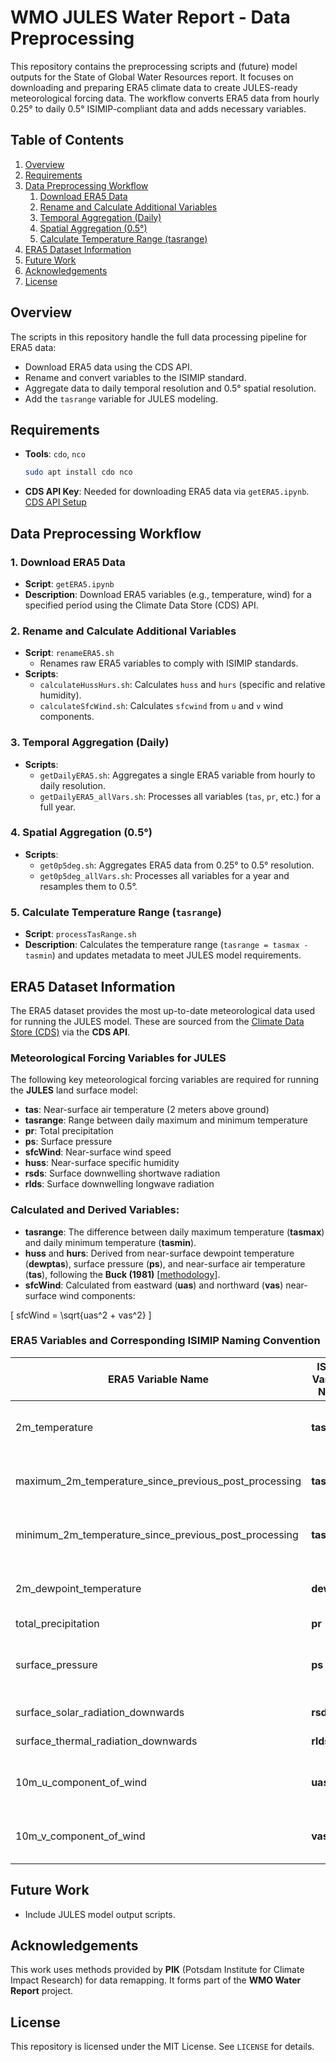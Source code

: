 # WMO JULES Water Report - Data Preprocessing

This repository contains the preprocessing scripts and (future) model outputs for the State of Global Water Resources report. It focuses on downloading and preparing ERA5 climate data to create JULES-ready meteorological forcing data. The workflow converts ERA5 data from hourly 0.25° to daily 0.5° ISIMIP-compliant data and adds necessary variables.

## Table of Contents
1. [Overview](#overview)
2. [Requirements](#requirements)
3. [Data Preprocessing Workflow](#data-preprocessing-workflow)
    1. [Download ERA5 Data](#1-download-era5-data)
    2. [Rename and Calculate Additional Variables](#2-rename-and-calculate-additional-variables)
    3. [Temporal Aggregation (Daily)](#3-temporal-aggregation-daily)
    4. [Spatial Aggregation (0.5°)](#4-spatial-aggregation-05°)
    5. [Calculate Temperature Range (tasrange)](#5-calculate-temperature-range-tasrange)
4. [ERA5 Dataset Information](#era5-dataset-information)
5. [Future Work](#future-work)
6. [Acknowledgements](#acknowledgements)
7. [License](#license)

## Overview
The scripts in this repository handle the full data processing pipeline for ERA5 data:
- Download ERA5 data using the CDS API.
- Rename and convert variables to the ISIMIP standard.
- Aggregate data to daily temporal resolution and 0.5° spatial resolution.
- Add the `tasrange` variable for JULES modeling.

## Requirements
- **Tools**: `cdo`, `nco`
    ```bash
    sudo apt install cdo nco
    ```
- **CDS API Key**: Needed for downloading ERA5 data via `getERA5.ipynb`. [CDS API Setup](https://cds.climate.copernicus.eu/api-how-to)

## Data Preprocessing Workflow

### 1. Download ERA5 Data
- **Script**: `getERA5.ipynb`
- **Description**: Download ERA5 variables (e.g., temperature, wind) for a specified period using the Climate Data Store (CDS) API.

### 2. Rename and Calculate Additional Variables
- **Script**: `renameERA5.sh`
  - Renames raw ERA5 variables to comply with ISIMIP standards.
- **Scripts**:
  - `calculateHussHurs.sh`: Calculates `huss` and `hurs` (specific and relative humidity).
  - `calculateSfcWind.sh`: Calculates `sfcwind` from `u` and `v` wind components.

### 3. Temporal Aggregation (Daily)
- **Scripts**:
  - `getDailyERA5.sh`: Aggregates a single ERA5 variable from hourly to daily resolution.
  - `getDailyERA5_allVars.sh`: Processes all variables (`tas`, `pr`, etc.) for a full year.

### 4. Spatial Aggregation (0.5°)
- **Scripts**:
  - `get0p5deg.sh`: Aggregates ERA5 data from 0.25° to 0.5° resolution.
  - `get0p5deg_allVars.sh`: Processes all variables for a year and resamples them to 0.5°.

### 5. Calculate Temperature Range (`tasrange`)
- **Script**: `processTasRange.sh`
- **Description**: Calculates the temperature range (`tasrange = tasmax - tasmin`) and updates metadata to meet JULES model requirements.

## ERA5 Dataset Information

The ERA5 dataset provides the most up-to-date meteorological data used for running the JULES model. These are sourced from the [Climate Data Store (CDS)](https://cds.climate.copernicus.eu) via the **CDS API**. 

### Meteorological Forcing Variables for JULES

The following key meteorological forcing variables are required for running the **JULES** land surface model:

- **tas**: Near-surface air temperature (2 meters above ground)
- **tasrange**: Range between daily maximum and minimum temperature
- **pr**: Total precipitation
- **ps**: Surface pressure
- **sfcWind**: Near-surface wind speed
- **huss**: Near-surface specific humidity
- **rsds**: Surface downwelling shortwave radiation
- **rlds**: Surface downwelling longwave radiation

### Calculated and Derived Variables:

- **tasrange**: The difference between daily maximum temperature (**tasmax**) and daily minimum temperature (**tasmin**).
- **huss** and **hurs**: Derived from near-surface dewpoint temperature (**dewptas**), surface pressure (**ps**), and near-surface air temperature (**tas**), following the **Buck (1981)** [[methodology](https://confluence.ecmwf.int/display/CKB/Near+surface+meteorological+variables+from+1979+to+2019+derived+from+bias-corrected+reanalysis+%28WFDE5%29%3A+Product+User+Guide#Nearsurfacemeteorologicalvariablesfrom1979to2019derivedfrombiascorrectedreanalysis(WFDE5):ProductUserGuide-references9)].
- **sfcWind**: Calculated from eastward (**uas**) and northward (**vas**) near-surface wind components:

\[
sfcWind = \sqrt{uas^2 + vas^2}
\]

### ERA5 Variables and Corresponding ISIMIP Naming Convention

| ERA5 Variable Name                              | ISIMIP Variable Name | Description                               |
|-------------------------------------------------|----------------------|-------------------------------------------|
| 2m_temperature                                  | **tas**               | Near-surface temperature (2m)             |
| maximum_2m_temperature_since_previous_post_processing | **tasmax**            | Maximum temperature for **tasrange**      |
| minimum_2m_temperature_since_previous_post_processing | **tasmin**            | Minimum temperature for **tasrange**      |
| 2m_dewpoint_temperature                         | **dewptas**           | Dewpoint temperature (for **hurs** and **huss**) |
| total_precipitation                             | **pr**                | Precipitation                             |
| surface_pressure                                | **ps**                | Surface pressure (used in **huss** and **hurs**) |
| surface_solar_radiation_downwards               | **rsds**              | Shortwave radiation                       |
| surface_thermal_radiation_downwards             | **rlds**              | Longwave radiation                        |
| 10m_u_component_of_wind                         | **uas**               | Wind u-component (for **sfcWind**)        |
| 10m_v_component_of_wind                         | **vas**               | Wind v-component (for **sfcWind**)        |


## Future Work
- Include JULES model output scripts.

## Acknowledgements
This work uses methods provided by **PIK** (Potsdam Institute for Climate Impact Research) for data remapping. It forms part of the **WMO Water Report** project.

## License
This repository is licensed under the MIT License. See `LICENSE` for details.
